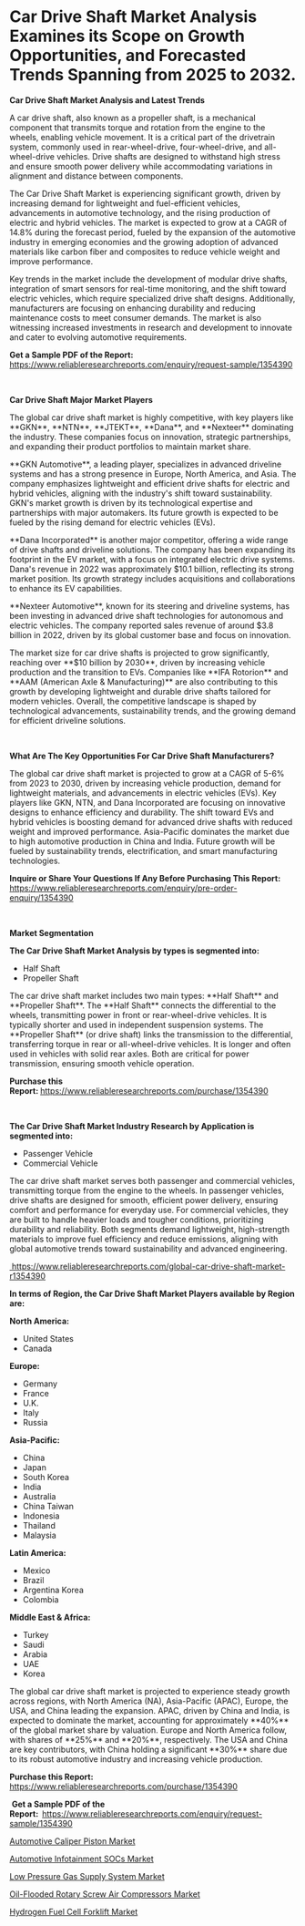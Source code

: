 <p><h1>Car Drive Shaft Market Analysis Examines its Scope on Growth Opportunities, and Forecasted Trends Spanning from 2025 to 2032.</h1></p><p><strong>Car Drive Shaft Market Analysis and Latest Trends</strong></p>
<p><p>A car drive shaft, also known as a propeller shaft, is a mechanical component that transmits torque and rotation from the engine to the wheels, enabling vehicle movement. It is a critical part of the drivetrain system, commonly used in rear-wheel-drive, four-wheel-drive, and all-wheel-drive vehicles. Drive shafts are designed to withstand high stress and ensure smooth power delivery while accommodating variations in alignment and distance between components.</p><p>The Car Drive Shaft Market is experiencing significant growth, driven by increasing demand for lightweight and fuel-efficient vehicles, advancements in automotive technology, and the rising production of electric and hybrid vehicles. The market is expected to grow at a CAGR of 14.8% during the forecast period, fueled by the expansion of the automotive industry in emerging economies and the growing adoption of advanced materials like carbon fiber and composites to reduce vehicle weight and improve performance.</p><p>Key trends in the market include the development of modular drive shafts, integration of smart sensors for real-time monitoring, and the shift toward electric vehicles, which require specialized drive shaft designs. Additionally, manufacturers are focusing on enhancing durability and reducing maintenance costs to meet consumer demands. The market is also witnessing increased investments in research and development to innovate and cater to evolving automotive requirements.</p></p>
<p><strong>Get a Sample PDF of the Report:&nbsp;</strong> <a href="https://www.reliableresearchreports.com/enquiry/request-sample/1354390?utm_campaign=28&utm_medium=2&utm_source=Github&utm_content=ia&utm_term=22012025&utm_id=car-drive-shaft">https://www.reliableresearchreports.com/enquiry/request-sample/1354390</a></p>
<p>&nbsp;</p>
<p><strong>Car Drive Shaft Major Market Players</strong></p>
<p><p>The global car drive shaft market is highly competitive, with key players like **GKN**, **NTN**, **JTEKT**, **Dana**, and **Nexteer** dominating the industry. These companies focus on innovation, strategic partnerships, and expanding their product portfolios to maintain market share.</p><p>**GKN Automotive**, a leading player, specializes in advanced driveline systems and has a strong presence in Europe, North America, and Asia. The company emphasizes lightweight and efficient drive shafts for electric and hybrid vehicles, aligning with the industry's shift toward sustainability. GKN's market growth is driven by its technological expertise and partnerships with major automakers. Its future growth is expected to be fueled by the rising demand for electric vehicles (EVs).</p><p>**Dana Incorporated** is another major competitor, offering a wide range of drive shafts and driveline solutions. The company has been expanding its footprint in the EV market, with a focus on integrated electric drive systems. Dana's revenue in 2022 was approximately $10.1 billion, reflecting its strong market position. Its growth strategy includes acquisitions and collaborations to enhance its EV capabilities.</p><p>**Nexteer Automotive**, known for its steering and driveline systems, has been investing in advanced drive shaft technologies for autonomous and electric vehicles. The company reported sales revenue of around $3.8 billion in 2022, driven by its global customer base and focus on innovation.</p><p>The market size for car drive shafts is projected to grow significantly, reaching over **$10 billion by 2030**, driven by increasing vehicle production and the transition to EVs. Companies like **IFA Rotorion** and **AAM (American Axle & Manufacturing)** are also contributing to this growth by developing lightweight and durable drive shafts tailored for modern vehicles. Overall, the competitive landscape is shaped by technological advancements, sustainability trends, and the growing demand for efficient driveline solutions.</p></p>
<p>&nbsp;</p>
<p><strong>What Are The Key Opportunities For Car Drive Shaft Manufacturers?</strong></p>
<p><p>The global car drive shaft market is projected to grow at a CAGR of 5-6% from 2023 to 2030, driven by increasing vehicle production, demand for lightweight materials, and advancements in electric vehicles (EVs). Key players like GKN, NTN, and Dana Incorporated are focusing on innovative designs to enhance efficiency and durability. The shift toward EVs and hybrid vehicles is boosting demand for advanced drive shafts with reduced weight and improved performance. Asia-Pacific dominates the market due to high automotive production in China and India. Future growth will be fueled by sustainability trends, electrification, and smart manufacturing technologies.</p></p>
<p><strong>Inquire or Share Your Questions If Any Before Purchasing This Report:</strong> <a href="https://www.reliableresearchreports.com/enquiry/pre-order-enquiry/1354390?utm_campaign=28&utm_medium=2&utm_source=Github&utm_content=ia&utm_term=22012025&utm_id=car-drive-shaft">https://www.reliableresearchreports.com/enquiry/pre-order-enquiry/1354390</a></p>
<p>&nbsp;</p>
<p><strong>Market Segmentation</strong></p>
<p><strong>The Car Drive Shaft Market Analysis by types is segmented into:</strong></p>
<p><ul><li>Half Shaft</li><li>Propeller Shaft</li></ul></p>
<p><p>The car drive shaft market includes two main types: **Half Shaft** and **Propeller Shaft**. The **Half Shaft** connects the differential to the wheels, transmitting power in front or rear-wheel-drive vehicles. It is typically shorter and used in independent suspension systems. The **Propeller Shaft** (or drive shaft) links the transmission to the differential, transferring torque in rear or all-wheel-drive vehicles. It is longer and often used in vehicles with solid rear axles. Both are critical for power transmission, ensuring smooth vehicle operation.</p></p>
<p><strong>Purchase this Report:&nbsp;</strong><a href="https://www.reliableresearchreports.com/purchase/1354390?utm_campaign=28&utm_medium=2&utm_source=Github&utm_content=ia&utm_term=22012025&utm_id=car-drive-shaft">https://www.reliableresearchreports.com/purchase/1354390</a></p>
<p>&nbsp;</p>
<p><strong>The Car Drive Shaft Market Industry Research by Application is segmented into:</strong></p>
<p><ul><li>Passenger Vehicle</li><li>Commercial Vehicle</li></ul></p>
<p><p>The car drive shaft market serves both passenger and commercial vehicles, transmitting torque from the engine to the wheels. In passenger vehicles, drive shafts are designed for smooth, efficient power delivery, ensuring comfort and performance for everyday use. For commercial vehicles, they are built to handle heavier loads and tougher conditions, prioritizing durability and reliability. Both segments demand lightweight, high-strength materials to improve fuel efficiency and reduce emissions, aligning with global automotive trends toward sustainability and advanced engineering.</p></p>
<p><a href="https://www.reliableresearchreports.com/global-car-drive-shaft-market-r1354390?utm_campaign=28&utm_medium=2&utm_source=Github&utm_content=ia&utm_term=22012025&utm_id=car-drive-shaft">&nbsp;https://www.reliableresearchreports.com/global-car-drive-shaft-market-r1354390</a></p>
<p><strong>In terms of Region, the Car Drive Shaft Market Players available by Region are:</strong></p>
<p>
    <p> <strong> North America: </strong>
        <ul>
            <li>United States</li>
            <li>Canada</li>
        </ul>
        </p> 
    <p> <strong> Europe: </strong>
        <ul>
            <li>Germany</li>
            <li>France</li>
            <li>U.K.</li>
            <li>Italy</li>
            <li>Russia</li>
        </ul>
        </p> 
    <p> <strong> Asia-Pacific: </strong>
        <ul>
            <li>China</li>
            <li>Japan</li>
            <li>South Korea</li>
            <li>India</li>
            <li>Australia</li>
            <li>China Taiwan</li>
            <li>Indonesia</li>
            <li>Thailand</li>
            <li>Malaysia</li>
        </ul>
        </p> 
    <p> <strong> Latin America: </strong>
        <ul>
            <li>Mexico</li>
            <li>Brazil</li>
            <li>Argentina Korea</li>
            <li>Colombia</li>
        </ul>
        </p> 
    <p> <strong> Middle East & Africa: </strong>
        <ul>
            <li>Turkey</li>
            <li>Saudi</li>
            <li>Arabia</li>
            <li>UAE</li>
            <li>Korea</li>
        </ul>
    </p>
    </p>
<p><p>The global car drive shaft market is projected to experience steady growth across regions, with North America (NA), Asia-Pacific (APAC), Europe, the USA, and China leading the expansion. APAC, driven by China and India, is expected to dominate the market, accounting for approximately **40%** of the global market share by valuation. Europe and North America follow, with shares of **25%** and **20%**, respectively. The USA and China are key contributors, with China holding a significant **30%** share due to its robust automotive industry and increasing vehicle production.</p></p>
<p><strong>Purchase this Report: </strong><a href="https://www.reliableresearchreports.com/purchase/1354390?utm_campaign=28&utm_medium=2&utm_source=Github&utm_content=ia&utm_term=22012025&utm_id=car-drive-shaft">https://www.reliableresearchreports.com/purchase/1354390</a></p>
<p>&nbsp;<strong>Get a Sample PDF of the Report:&nbsp;&nbsp;</strong><a href="https://www.reliableresearchreports.com/enquiry/request-sample/1354390?utm_campaign=28&utm_medium=2&utm_source=Github&utm_content=ia&utm_term=22012025&utm_id=car-drive-shaft">https://www.reliableresearchreports.com/enquiry/request-sample/1354390</a></p>
<p><strong></strong></p>
<p><p><a href="https://www.linkedin.com/pulse/automotive-caliper-piston-industry-overview-2025-2032-market-nplrf?utm_campaign=28&utm_medium=2&utm_source=Github&utm_content=ia&utm_term=22012025&utm_id=car-drive-shaft">Automotive Caliper Piston Market</a></p><p><a href="https://github.com/LilianFaulkner65/Market-Research-Report-List-1/blob/main/automotive-infotainment-socs-market.md?utm_campaign=28&utm_medium=2&utm_source=Github&utm_content=ia&utm_term=22012025&utm_id=car-drive-shaft">Automotive Infotainment SOCs Market</a></p><p><a href="https://www.linkedin.com/pulse/low-pressure-gas-supply-system-market-overview-size-value-z38xc?utm_campaign=28&utm_medium=2&utm_source=Github&utm_content=ia&utm_term=22012025&utm_id=car-drive-shaft">Low Pressure Gas Supply System Market</a></p><p><a href="https://www.linkedin.com/pulse/stakeholders-can-gain-insights-oil-flooded-rotary-screw-air-c5clf?utm_campaign=28&utm_medium=2&utm_source=Github&utm_content=ia&utm_term=22012025&utm_id=car-drive-shaft">Oil-Flooded Rotary Screw Air Compressors Market</a></p><p><a href="https://github.com/SamiaChowdhury801/Market-Research-Report-List-1/blob/main/hydrogen-fuel-cell-forklift-market.md?utm_campaign=28&utm_medium=2&utm_source=Github&utm_content=ia&utm_term=22012025&utm_id=car-drive-shaft">Hydrogen Fuel Cell Forklift Market</a></p></p>